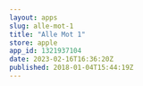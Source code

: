 ```yaml
---
layout: apps
slug: alle-mot-1
title: "Alle Mot 1"
store: apple
app_id: 1321937104
date: 2023-02-16T16:36:20Z
published: 2018-01-04T15:44:19Z
---
```

